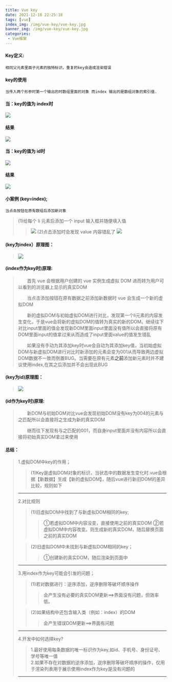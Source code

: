 ```yaml
---
title: Vue key
date: 2021-12-18 22:25:18
tags: [vue]
index_img: /img/vue-key/vue-key.jpg
banner_img: /img/vue-key/vue-key.jpg
categories:
 - Vue框架
---
```

#### Key定义:
    相同父元素里面子元素的独特标识，重复的key会造成渲染错误 
#### key的使用
    当传入两个形参时第一个输出的时数组里面的对象 而index 输出的是数组对象的索引值.
#### 当：key的值为 index时
![](/img/vue-key/1.png)
#### 结果
![](/img/vue-key/2.png)
#### 当：key的值为 id时
![](/img/vue-key/3.png)
#### 结果
![](/img/vue-key/4.png)
#### 小案例 (key=index);
    当点击按钮在原有数组后添加新对象
> (1)给每个 li 元素后添加一个 input 输入框并随便填入值
>> ![](/img/vue-key/5.png)
> (2)点击添加时会发现 value 内容错乱了
>> ![](/img/vue-key/6.png)
#### (key为index）原理图：
> ![](/img/vue-key/7.png)
#### (index作为key时)原理:
> <p style='text-indent:2em'>首先 vue 会根据用户创建的 vue 实例生成虚拟 DOM 进而转为用户可以看到的浏览器上显示的真实DOM</p>
> <p style='text-indent:2em'>当点击添加按钮在原有数据之前添加新数据时 vue 会生成一个新的虚拟DOM</p>
> <p style='text-indent:2em'>新的虚拟DOM与初始虚拟DOM进行对比，发现第一个li元素的内容发生变化，于是vue会将新的虚拟DOM的值转为真实的新的DOM。继续往下对比input里面的值会发现新DOM里面input里面没有值所以会直接将原有DOM里面input的值拿过来从而造成了input里面value的值发生错乱</p>
> <p style='text-indent:2em'>如果没有手动为其添加key时vue会自动为其添加key值，当初始虚拟DOM与新虚拟DOM进行对比时新添加的元素会变为001从而导致两边虚拟DOM数据不一致而倒置BUG。当需要在原有元素<strong>之前</strong>添加新元素时并不建议使用index,在其之后添加并不会出现此BUG</p>
#### (key为id)原理图：
>![](/img/vue-key/8.png)
#### (id作为key时)原理:
> <p style='text-indent:2em'>新DOM与初始DOM对比vue会发现初始DOM没有key为004的元素与之匹配所以会直接将之生成为新的真实DOM</p>
> <p style='text-indent:2em'>继而往下发现有与之匹配的001，而自身input里面并没有内容所以会直接将初始真实DOM拿过来使用</p>
#### 总结：
> 1.虚拟DOM中key的作用；
>> (1)Key是虚拟DOM对象的标识，当状态中的数据发生变化时.vue会根据【新数据】生成【新的虚拟DOM】，随后vue进行新旧DOM的差异比较，规则如下
> -----
> 2.对比规则
>> (1)旧虚拟DOM中找到了与新虚拟DOM相同的key;
>>> ①若虚拟DOM中内容没变，直接使用之前的真实DOM
>>> ②若虚拟DOM中内容改变。则生成新的真实DOM，随后替换页面之前的真实DOM
>
>> (2)旧虚拟DOM中未找到与新虚拟DOM相同的key；
>>> ①创建新的真实DOM，随后渲染到页面中
> ---
> 3.用index作为key可能会引发的问题；
>> (1)若对数据进行：逆序添加，逆序删除等破坏顺序操作
>>> 会产生没有必要的真实DOM更新==>界面没有问题，但效率低。
>     
>> (2)如果结构中还包含输入类（例如：index）的DOM
>>> 会产生错误DOM更新==>界面有问题
> ---
> 4.开发中如何选择key?
>> 1.最好使用每条数据的唯一标识作为key,如id、手机号、身份证号、学号等唯一值    
>> 2.如果不存在对数据的逆序添加，逆序删除等破坏顺序的操作，仅用于渲染列表用于展示使用index作为key是没有问题的
> ---